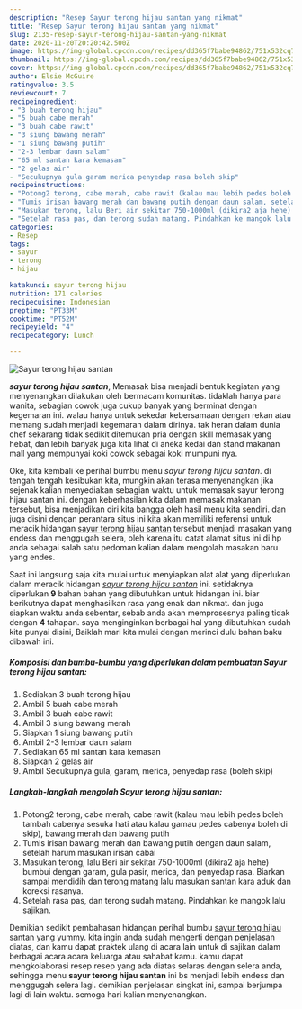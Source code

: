 ```yaml
---
description: "Resep Sayur terong hijau santan yang nikmat"
title: "Resep Sayur terong hijau santan yang nikmat"
slug: 2135-resep-sayur-terong-hijau-santan-yang-nikmat
date: 2020-11-20T20:20:42.500Z
image: https://img-global.cpcdn.com/recipes/dd365f7babe94862/751x532cq70/sayur-terong-hijau-santan-foto-resep-utama.jpg
thumbnail: https://img-global.cpcdn.com/recipes/dd365f7babe94862/751x532cq70/sayur-terong-hijau-santan-foto-resep-utama.jpg
cover: https://img-global.cpcdn.com/recipes/dd365f7babe94862/751x532cq70/sayur-terong-hijau-santan-foto-resep-utama.jpg
author: Elsie McGuire
ratingvalue: 3.5
reviewcount: 7
recipeingredient:
- "3 buah terong hijau"
- "5 buah cabe merah"
- "3 buah cabe rawit"
- "3 siung bawang merah"
- "1 siung bawang putih"
- "2-3 lembar daun salam"
- "65 ml santan kara kemasan"
- "2 gelas air"
- "Secukupnya gula garam merica penyedap rasa boleh skip"
recipeinstructions:
- "Potong2 terong, cabe merah, cabe rawit (kalau mau lebih pedes boleh tambah cabenya sesuka hati atau kalau gamau pedes cabenya boleh di skip), bawang merah dan bawang putih"
- "Tumis irisan bawang merah dan bawang putih dengan daun salam, setelah harum masukan irisan cabai"
- "Masukan terong, lalu Beri air sekitar 750-1000ml (dikira2 aja hehe) bumbui dengan garam, gula pasir, merica, dan penyedap rasa. Biarkan sampai mendidih dan terong matang lalu masukan santan kara aduk dan koreksi rasanya."
- "Setelah rasa pas, dan terong sudah matang. Pindahkan ke mangok lalu sajikan."
categories:
- Resep
tags:
- sayur
- terong
- hijau

katakunci: sayur terong hijau 
nutrition: 171 calories
recipecuisine: Indonesian
preptime: "PT33M"
cooktime: "PT52M"
recipeyield: "4"
recipecategory: Lunch

---
```



![Sayur terong hijau santan](https://img-global.cpcdn.com/recipes/dd365f7babe94862/751x532cq70/sayur-terong-hijau-santan-foto-resep-utama.jpg)

<b><i>sayur terong hijau santan</i></b>, Memasak bisa menjadi bentuk kegiatan yang menyenangkan dilakukan oleh bermacam komunitas. tidaklah hanya para wanita, sebagian cowok juga cukup banyak yang berminat dengan kegemaran ini. walau hanya untuk sekedar kebersamaan dengan rekan atau memang sudah menjadi kegemaran dalam dirinya. tak heran dalam dunia chef sekarang tidak sedikit ditemukan pria dengan skill memasak yang hebat, dan lebih banyak juga kita lihat di aneka kedai dan stand makanan mall yang mempunyai koki cowok sebagai koki mumpuni nya.

Oke, kita kembali ke perihal bumbu menu <i>sayur terong hijau santan</i>. di tengah tengah kesibukan kita, mungkin akan terasa menyenangkan jika sejenak kalian menyediakan sebagian waktu untuk memasak sayur terong hijau santan ini. dengan keberhasilan kita dalam memasak makanan tersebut, bisa menjadikan diri kita bangga oleh hasil menu kita sendiri. dan juga disini dengan perantara situs ini kita akan memiliki referensi untuk meracik hidangan <u>sayur terong hijau santan</u> tersebut menjadi masakan yang endess dan menggugah selera, oleh karena itu catat alamat situs ini di hp anda sebagai salah satu pedoman kalian dalam mengolah masakan baru yang endes.




Saat ini langsung saja kita mulai untuk menyiapkan alat alat yang diperlukan dalam meracik hidangan <u><i>sayur terong hijau santan</i></u> ini. setidaknya diperlukan <b>9</b> bahan bahan yang dibutuhkan untuk hidangan ini. biar berikutnya dapat menghasilkan rasa yang enak dan nikmat. dan juga siapkan waktu anda sebentar, sebab anda akan memprosesnya paling tidak dengan <b>4</b> tahapan. saya menginginkan berbagai hal yang dibutuhkan sudah kita punyai disini, Baiklah mari kita mulai dengan merinci dulu bahan baku dibawah ini.

<!--inarticleads1-->

##### Komposisi dan bumbu-bumbu yang diperlukan dalam pembuatan Sayur terong hijau santan:

1. Sediakan 3 buah terong hijau
1. Ambil 5 buah cabe merah
1. Ambil 3 buah cabe rawit
1. Ambil 3 siung bawang merah
1. Siapkan 1 siung bawang putih
1. Ambil 2-3 lembar daun salam
1. Sediakan 65 ml santan kara kemasan
1. Siapkan 2 gelas air
1. Ambil Secukupnya gula, garam, merica, penyedap rasa (boleh skip)




<!--inarticleads2-->

##### Langkah-langkah mengolah Sayur terong hijau santan:

1. Potong2 terong, cabe merah, cabe rawit (kalau mau lebih pedes boleh tambah cabenya sesuka hati atau kalau gamau pedes cabenya boleh di skip), bawang merah dan bawang putih
1. Tumis irisan bawang merah dan bawang putih dengan daun salam, setelah harum masukan irisan cabai
1. Masukan terong, lalu Beri air sekitar 750-1000ml (dikira2 aja hehe) bumbui dengan garam, gula pasir, merica, dan penyedap rasa. Biarkan sampai mendidih dan terong matang lalu masukan santan kara aduk dan koreksi rasanya.
1. Setelah rasa pas, dan terong sudah matang. Pindahkan ke mangok lalu sajikan.




Demikian sedikit pembahasan hidangan perihal bumbu <u>sayur terong hijau santan</u> yang yummy. kita ingin anda sudah mengerti dengan penjelasan diatas, dan kamu dapat praktek ulang di acara lain untuk di sajikan dalam berbagai acara acara keluarga atau sahabat kamu. kamu dapat mengkolaborasi resep resep yang ada diatas selaras dengan selera anda, sehingga menu <b>sayur terong hijau santan</b> ini bs menjadi lebih endess dan menggugah selera lagi. demikian penjelasan singkat ini, sampai berjumpa lagi di lain waktu. semoga hari kalian menyenangkan.

